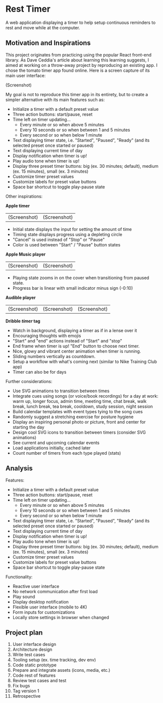 # Rest Timer

A web application displaying a timer to help setup continuous reminders to rest and move while at the computer.

## Motivation and Inspirations

This project originates from practicing using the popular React front-end library.
As Dave Ceddia's article about learning this learning suggests,
I aimed at working on a throw-away project by reproducing an existing app.
I chose the tomato timer app found online.
Here is a screen capture of its main user interface:

(Screenshot)

My goal is not to reproduce this timer app in its entirety,
but to create a simpler alternative with its main features such as:

- Initialize a timer with a default preset value
- Three action buttons: start/pause, reset
- Time left on timer updating...
  - Every minute or so when above 5 minutes
  - Every 10 seconds or so when between 1 and 5 minutes
  - Every second or so when below 1 minute
- Text displaying timer state, i.e. "Started", "Paused", "Ready" (and its selected preset once started or paused)
- Text displaying current time of day
- Display notification when timer is up!
- Play audio tone when timer is up!
- Display three preset timer buttons: big (ex. 30 minutes; default), medium (ex. 15 minutes), small (ex. 3 minutes)
- Customize timer preset values
- Customize labels for preset value buttons
- Space bar shortcut to toggle play-pause state

Other inspirations:

**Apple timer**

|   |   |
|---|---|
|(Screenshot)|(Screenshot)|

- Initial state displays the input for setting the amount of time
- Timing state displays progress using a depleting circle
- "Cancel" is used instead of "Stop" or "Pause"
- Color is used between "Start" / "Pause" button states

**Apple Music player**

|   |   |
|---|---|
|(Screenshot)|(Screenshot)|

- Playing state zooms in on the cover when transitioning from paused state.
- Progress bar is linear with small indicator minus sign (-0:10)

**Audible player**

|   |   |   |
|---|---|---|
|(Screenshot)|(Screenshot)|(Screenshot)

**Dribble _timer_ tag**

- Watch in background, displaying a timer as if in a lense over it
- Encouraging thoughts with emojis
- "Start" and "end" actions instead of "Start" and "stop"
- End frame when timer is up! "End" button to choose next timer.
- Nice, glowy and vibrant center animation when timer is running.
- Sliding numbers vertically as countdown.
- Setup a workflow with what's coming next (similar to Nike Training Club app)
- Timer can also be for days

Further considerations:

- Use SVG animations to transition between times
- Integrate cues using songs (or voice/book recordings) for a day at work: warm up, longer focus, admin time, meeting time, chat break, walk break, lunch break, tea break, cooldown, study session, night session
- Build calendar templates with event types tying to the song cues
- Randomly suggest a stretching exercise for posture hygiene
- Display an inspiring personal photo or picture, front and center for starting the day
- Design cool SVG icons to transition between timers (consider SVG animations)
- See current and upcoming calendar events
- Load applications initially, cached later
- Count number of timers from each type played (stats)

## Analysis

Features:

- Initialize a timer with a default preset value
- Three action buttons: start/pause, reset
- Time left on timer updating...
  - Every minute or so when above 5 minutes
  - Every 10 seconds or so when between 1 and 5 minutes
  - Every second or so when below 1 minute
- Text displaying timer state, i.e. "Started", "Paused", "Ready" (and its selected preset once started or paused)
- Text displaying current time of day
- Display notification when timer is up!
- Play audio tone when timer is up!
- Display three preset timer buttons: big (ex. 30 minutes; default), medium (ex. 15 minutes), small (ex. 3 minutes)
- Customize timer preset values
- Customize labels for preset value buttons
- Space bar shortcut to toggle play-pause state

Functionality:

- Reactive user interface
- No network communication after first load
- Play sound
- Display desktop notification
- Flexible user interface (mobile to 4K)
- Form inputs for customizations
- Locally store settings in browser when changed

## Project plan

1. User interface design
1. Architecture design
1. Write test cases
1. Tooling setup (ex. time tracking, dev env)
1. Code static prototype
1. Prepare and integrate assets (icons, media, etc.)
1. Code rest of features
1. Review test cases and test
1. Fix bugs
1. Tag version 1
1. Retrospective

